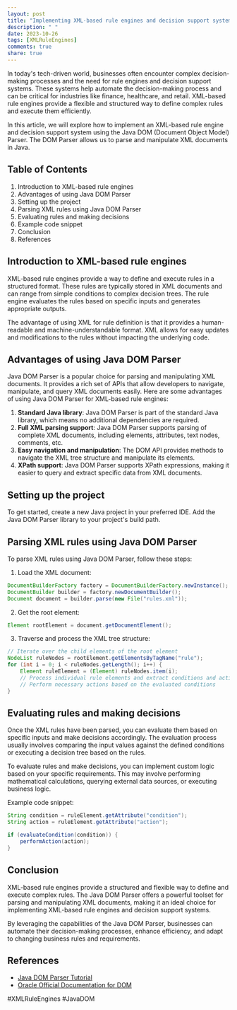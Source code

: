 ```yaml
---
layout: post
title: "Implementing XML-based rule engines and decision support systems using Java DOM Parser"
description: " "
date: 2023-10-26
tags: [XMLRuleEngines]
comments: true
share: true
---
```


In today's tech-driven world, businesses often encounter complex decision-making processes and the need for rule engines and decision support systems. These systems help automate the decision-making process and can be critical for industries like finance, healthcare, and retail. XML-based rule engines provide a flexible and structured way to define complex rules and execute them efficiently.

In this article, we will explore how to implement an XML-based rule engine and decision support system using the Java DOM (Document Object Model) Parser. The DOM Parser allows us to parse and manipulate XML documents in Java.

## Table of Contents
1. Introduction to XML-based rule engines
2. Advantages of using Java DOM Parser
3. Setting up the project
4. Parsing XML rules using Java DOM Parser
5. Evaluating rules and making decisions
6. Example code snippet
7. Conclusion
8. References

## Introduction to XML-based rule engines

XML-based rule engines provide a way to define and execute rules in a structured format. These rules are typically stored in XML documents and can range from simple conditions to complex decision trees. The rule engine evaluates the rules based on specific inputs and generates appropriate outputs.

The advantage of using XML for rule definition is that it provides a human-readable and machine-understandable format. XML allows for easy updates and modifications to the rules without impacting the underlying code.

## Advantages of using Java DOM Parser

Java DOM Parser is a popular choice for parsing and manipulating XML documents. It provides a rich set of APIs that allow developers to navigate, manipulate, and query XML documents easily. Here are some advantages of using Java DOM Parser for XML-based rule engines:

1. **Standard Java library**: Java DOM Parser is part of the standard Java library, which means no additional dependencies are required.
2. **Full XML parsing support**: Java DOM Parser supports parsing of complete XML documents, including elements, attributes, text nodes, comments, etc.
3. **Easy navigation and manipulation**: The DOM API provides methods to navigate the XML tree structure and manipulate its elements.
4. **XPath support**: Java DOM Parser supports XPath expressions, making it easier to query and extract specific data from XML documents.

## Setting up the project

To get started, create a new Java project in your preferred IDE. Add the Java DOM Parser library to your project's build path.

## Parsing XML rules using Java DOM Parser

To parse XML rules using Java DOM Parser, follow these steps:

1. Load the XML document:
```java
DocumentBuilderFactory factory = DocumentBuilderFactory.newInstance();
DocumentBuilder builder = factory.newDocumentBuilder();
Document document = builder.parse(new File("rules.xml"));
```

2. Get the root element:
```java
Element rootElement = document.getDocumentElement();
```

3. Traverse and process the XML tree structure:
```java
// Iterate over the child elements of the root element
NodeList ruleNodes = rootElement.getElementsByTagName("rule");
for (int i = 0; i < ruleNodes.getLength(); i++) {
    Element ruleElement = (Element) ruleNodes.item(i);
    // Process individual rule elements and extract conditions and actions
    // Perform necessary actions based on the evaluated conditions
}
```
   
## Evaluating rules and making decisions

Once the XML rules have been parsed, you can evaluate them based on specific inputs and make decisions accordingly. The evaluation process usually involves comparing the input values against the defined conditions or executing a decision tree based on the rules.

To evaluate rules and make decisions, you can implement custom logic based on your specific requirements. This may involve performing mathematical calculations, querying external data sources, or executing business logic.

Example code snippet:

```java
String condition = ruleElement.getAttribute("condition");
String action = ruleElement.getAttribute("action");

if (evaluateCondition(condition)) {
    performAction(action);
}
```

## Conclusion

XML-based rule engines provide a structured and flexible way to define and execute complex rules. The Java DOM Parser offers a powerful toolset for parsing and manipulating XML documents, making it an ideal choice for implementing XML-based rule engines and decision support systems.

By leveraging the capabilities of the Java DOM Parser, businesses can automate their decision-making processes, enhance efficiency, and adapt to changing business rules and requirements.

## References
- [Java DOM Parser Tutorial](https://www.javatpoint.com/how-to-read-xml-file-in-java-using-dom-parser)
- [Oracle Official Documentation for DOM](https://docs.oracle.com/javase/7/docs/api/org/w3c/dom/package-summary.html)

\#XMLRuleEngines #JavaDOM